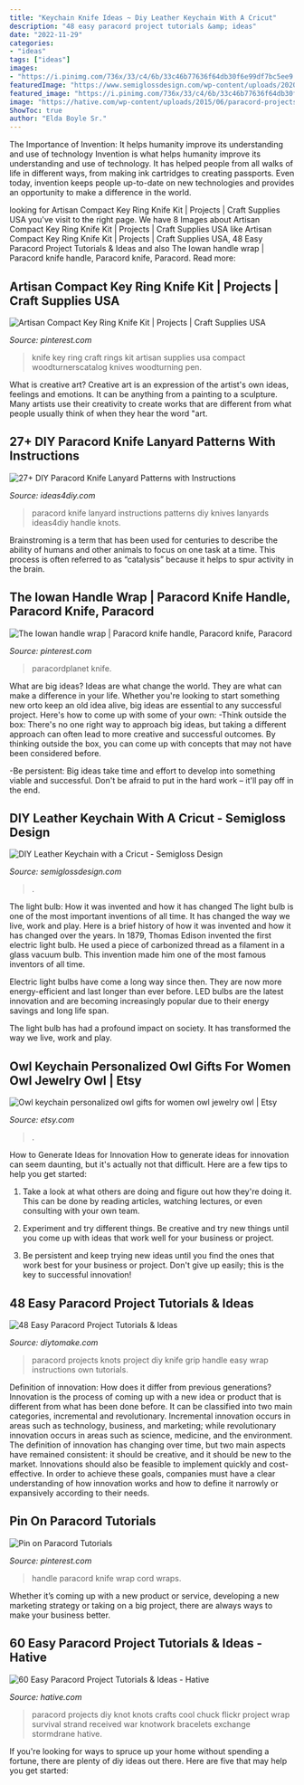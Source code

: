 ```yaml
---
title: "Keychain Knife Ideas ~ Diy Leather Keychain With A Cricut"
description: "48 easy paracord project tutorials &amp; ideas"
date: "2022-11-29"
categories:
- "ideas"
tags: ["ideas"]
images:
- "https://i.pinimg.com/736x/33/c4/6b/33c46b77636f64db30f6e99df7bc5ee9.jpg"
featuredImage: "https://www.semiglossdesign.com/wp-content/uploads/2020/10/leather-keychain-cricut-1.jpg"
featured_image: "https://i.pinimg.com/736x/33/c4/6b/33c46b77636f64db30f6e99df7bc5ee9.jpg"
image: "https://hative.com/wp-content/uploads/2015/06/paracord-projects/40-paracord-projects.jpg"
ShowToc: true
author: "Elda Boyle Sr."
---
```



The Importance of Invention: It helps humanity improve its understanding and use of technology
Invention is what helps humanity improve its understanding and use of technology. It has helped people from all walks of life in different ways, from making ink cartridges to creating passports. Even today, invention keeps people up-to-date on new technologies and provides an opportunity to make a difference in the world.

	

		
looking for Artisan Compact Key Ring Knife Kit | Projects | Craft Supplies USA you've visit to the right page. We have 8 Images about Artisan Compact Key Ring Knife Kit | Projects | Craft Supplies USA like Artisan Compact Key Ring Knife Kit | Projects | Craft Supplies USA, 48 Easy Paracord Project Tutorials &amp; Ideas and also The Iowan handle wrap | Paracord knife handle, Paracord knife, Paracord. Read more:
		
    
## Artisan Compact Key Ring Knife Kit | Projects | Craft Supplies USA

<img loading=lazy src="https://i.pinimg.com/originals/05/68/42/0568422ee7a7a37705a6fb3437248f1f.jpg" onerror="this.onerror=null;this.src='https://tse2.mm.bing.net/th?id=OIP.VP5Tj4Zbmhe373rjy-h_FQHaHa&amp;pid=15.1';" alt="Artisan Compact Key Ring Knife Kit | Projects | Craft Supplies USA">

_Source: pinterest.com_

>knife key ring craft rings kit artisan supplies usa compact woodturnerscatalog knives woodturning pen. 

	

What is creative art?
Creative art is an expression of the artist's own ideas, feelings and emotions. It can be anything from a painting to a sculpture. Many artists use their creativity to create works that are different from what people usually think of when they hear the word "art.

    
## 27+ DIY Paracord Knife Lanyard Patterns With Instructions

<img loading=lazy src="https://ideas4diy.com/wp-content/uploads/2018/01/Paracord-Knife-Lanyard-Patterns-with-Instructions.jpg" onerror="this.onerror=null;this.src='https://tse3.mm.bing.net/th?id=OIP.YgVGXQDRkTlA4VCZHv6ueAHaLH&amp;pid=15.1';" alt="27+ DIY Paracord Knife Lanyard Patterns with Instructions">

_Source: ideas4diy.com_

>paracord knife lanyard instructions patterns diy knives lanyards ideas4diy handle knots. 

	

Brainstroming is a term that has been used for centuries to describe the ability of humans and other animals to focus on one task at a time. This process is often referred to as “catalysis” because it helps to spur activity in the brain.

    
## The Iowan Handle Wrap | Paracord Knife Handle, Paracord Knife, Paracord

<img loading=lazy src="https://i.pinimg.com/originals/bc/09/29/bc092917e153c1d30139f049dc9abe7c.png" onerror="this.onerror=null;this.src='https://tse4.mm.bing.net/th?id=OIP.X33K8XNbIDIfsfg_PapwsgAAAA&amp;pid=15.1';" alt="The Iowan handle wrap | Paracord knife handle, Paracord knife, Paracord">

_Source: pinterest.com_

>paracordplanet knife. 

	

What are big ideas?
Ideas are what change the world. They are what can make a difference in your life. Whether you're looking to start something new orto keep an old idea alive, big ideas are essential to any successful project. Here's how to come up with some of your own: 
-Think outside the box: There's no one right way to approach big ideas, but taking a different approach can often lead to more creative and successful outcomes. By thinking outside the box, you can come up with concepts that may not have been considered before. 

-Be persistent: Big ideas take time and effort to develop into something viable and successful. Don't be afraid to put in the hard work – it'll pay off in the end.

    
## DIY Leather Keychain With A Cricut - Semigloss Design

<img loading=lazy src="https://www.semiglossdesign.com/wp-content/uploads/2020/10/leather-keychain-cricut-1.jpg" onerror="this.onerror=null;this.src='https://tse3.mm.bing.net/th?id=OIP.l-DTwIMt4mx_f5bkz1AIVQHaO0&amp;pid=15.1';" alt="DIY Leather Keychain with a Cricut - Semigloss Design">

_Source: semiglossdesign.com_

>. 

	

The light bulb: How it was invented and how it has changed
The light bulb is one of the most important inventions of all time. It has changed the way we live, work and play. Here is a brief history of how it was invented and how it has changed over the years.
In 1879, Thomas Edison invented the first electric light bulb. He used a piece of carbonized thread as a filament in a glass vacuum bulb. This invention made him one of the most famous inventors of all time.

Electric light bulbs have come a long way since then. They are now more energy-efficient and last longer than ever before. LED bulbs are the latest innovation and are becoming increasingly popular due to their energy savings and long life span.

The light bulb has had a profound impact on society. It has transformed the way we live, work and play.

    
## Owl Keychain Personalized Owl Gifts For Women Owl Jewelry Owl | Etsy

<img loading=lazy src="https://i.etsystatic.com/11466021/r/il/51cd02/2089731506/il_794xN.2089731506_td0t.jpg" onerror="this.onerror=null;this.src='https://tse4.mm.bing.net/th?id=OIP.x-pYLOtsmAXqrvU1026BmQHaJ4&amp;pid=15.1';" alt="Owl keychain personalized owl gifts for women owl jewelry owl | Etsy">

_Source: etsy.com_

>. 

	

How to Generate Ideas for Innovation
How to generate ideas for innovation can seem daunting, but it's actually not that difficult. Here are a few tips to help you get started:
1. Take a look at what others are doing and figure out how they're doing it. This can be done by reading articles, watching lectures, or even consulting with your own team.

2. Experiment and try different things. Be creative and try new things until you come up with ideas that work well for your business or project.

3. Be persistent and keep trying new ideas until you find the ones that work best for your business or project. Don't give up easily; this is the key to successful innovation!

    
## 48 Easy Paracord Project Tutorials &amp; Ideas

<img loading=lazy src="https://www.diytomake.com/wp-content/uploads/2016/09/Paracord-Knots-Paracord-Knife-Grip.jpg" onerror="this.onerror=null;this.src='https://tse4.mm.bing.net/th?id=OIP.duKncCjyqz3bvWhUNpb5OAHaHO&amp;pid=15.1';" alt="48 Easy Paracord Project Tutorials &amp; Ideas">

_Source: diytomake.com_

>paracord projects knots project diy knife grip handle easy wrap instructions own tutorials. 

	

Definition of innovation: How does it differ from previous generations?
Innovation is the process of coming up with a new idea or product that is different from what has been done before. It can be classified into two main categories, incremental and revolutionary. Incremental innovation occurs in areas such as technology, business, and marketing; while revolutionary innovation occurs in areas such as science, medicine, and the environment. 
The definition of innovation has changing over time, but two main aspects have remained consistent: it should be creative, and it should be new to the market. Innovations should also be feasible to implement quickly and cost-effective. In order to achieve these goals, companies must have a clear understanding of how innovation works and how to define it narrowly or expansively according to their needs.

    
## Pin On Paracord Tutorials

<img loading=lazy src="https://i.pinimg.com/736x/33/c4/6b/33c46b77636f64db30f6e99df7bc5ee9.jpg" onerror="this.onerror=null;this.src='https://tse2.mm.bing.net/th?id=OIP.rAVYO9bPLYT1a7_oPXuoQgAAAA&amp;pid=15.1';" alt="Pin on Paracord Tutorials">

_Source: pinterest.com_

>handle paracord knife wrap cord wraps. 

	

Whether it’s coming up with a new product or service, developing a new marketing strategy or taking on a big project, there are always ways to make your business better.

    
## 60 Easy Paracord Project Tutorials &amp; Ideas - Hative

<img loading=lazy src="https://hative.com/wp-content/uploads/2015/06/paracord-projects/40-paracord-projects.jpg" onerror="this.onerror=null;this.src='https://tse1.mm.bing.net/th?id=OIP.dl685NmeCCa_YT0n-ChjpAHaJ2&amp;pid=15.1';" alt="60 Easy Paracord Project Tutorials &amp; Ideas - Hative">

_Source: hative.com_

>paracord projects diy knot knots crafts cool chuck flickr project wrap survival strand received war knotwork bracelets exchange stormdrane hative. 

	

If you're looking for ways to spruce up your home without spending a fortune, there are plenty of diy ideas out there. Here are five that may help you get started: 

